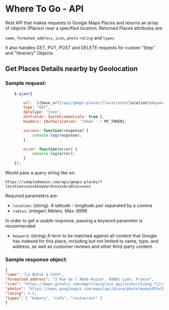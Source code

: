 # Where To Go - API
Rest API that makes requests to Google Maps Places
and returns an array of objects (Places) near a
specified location.
Returned Places attributes are:

```name```, ```formated_address```, ```icon```, ```photo```
```rating``` and ```types```

It also handles GET, PUT, POST and DELETE requests for custom
"Step" and "Itinerary" Objects.

## Get Places Details nearby by Geolocation

### Sample request:
```javascript
    $.ajax({

        url: `${base_url}/api/gmaps-places/?location=${location}&keyword=${type}&radius=${radius}`,
        type: "GET",
        dataType: "json",
        xhrFields: {withCredentials: true },
        headers: {Authorization: 'Token ' + MY_TOKEN},

        success: function(response) {
            console.log(response);
        },

        error: function(error) {
            console.log(error);
        }
    });
```

Would pass a query string like so:

```https://sampledomain.com/api/gmaps-places/?location=xxxx&keyword=xxxx&radius=xxxx```

Required parameters are:
- ```location```: (string). A latitude - longitude pair separated by a comma
- ```radius```: (integer) Meters. Max: 9999

In order to get a usable response, passing a keyword parameter is recommended
- ```keyword```: (string) A term to be matched against all content that Google 
has indexed for this place, including but not limited to name, type, and address, 
as well as customer reviews and other third-party content.

### Sample response object:

```json
{
"name": "La Boîte à Café",
"formatted_address": "3 Rue de l'Abbé Rozier, 69001 Lyon, France",
"icon": "https://maps.gstatic.com/mapfiles/place_api/icons/v1/png_71/cafe-71.png",
"photos": "https://maps.googleapis.com/maps/api/place/photo?maxwidth=20wjRl58zEeXbw&key=API_KEY",
"rating": 4.5,
"types": [ "bakery", "cafe", "restaurant" ]
}
```


                        
